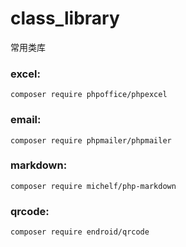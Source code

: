 # class_library
常用类库  
### excel:
```
composer require phpoffice/phpexcel
```
### email:
```
composer require phpmailer/phpmailer
```
### markdown:
```
composer require michelf/php-markdown
```
### qrcode:
```
composer require endroid/qrcode
```